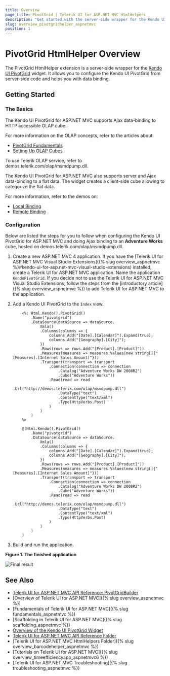 ```yaml
---
title: Overview
page_title: PivotGrid | Telerik UI for ASP.NET MVC HtmlHelpers
description: "Get started with the server-side wrapper for the Kendo UI PivotGrid widget for ASP.NET MVC."
slug: overview_pivotgridhelper_aspnetmvc
position: 1
---
```


# PivotGrid HtmlHelper Overview

The PivotGrid HtmlHelper extension is a server-side wrapper for the [Kendo UI PivotGrid](http://docs.telerik.com/kendo-ui/api/javascript/ui/pivotgrid) widget. It allows you to configure the Kendo UI PivotGrid from server-side code and helps you with data binding.

## Getting Started

### The Basics

The Kendo UI PivotGrid for ASP.NET MVC supports Ajax data-binding to HTTP accessible OLAP cube.

For more information on the OLAP concepts, refer to the articles about:

- [PivotGrid Fundamentals](http://docs.telerik.com/kendo-ui/controls/data-management/pivotgrid/overview)
- [Setting Up OLAP Cubes](http://docs.telerik.com/kendo-ui/controls/data-management/pivotgrid/fundamentals)

To use Telerik OLAP service, refer to demos.telerik.com/olap/msmdpump.dll.

The Kendo UI PivotGrid for ASP.NET MVC also supports server and Ajax data-binding to a flat data. The widget creates a client-side cube allowing to categorize the flat data.

For more information, refer to the demos on:

- [Local Binding](http://demos.telerik.com/aspnet-mvc/pivotgrid/local-flat-data-binding)
- [Remote Binding](http://demos.telerik.com/aspnet-mvc/pivotgrid/remote-flat-data-binding)

### Configuration

Below are listed the steps for you to follow when configuring the Kendo UI PivotGrid for ASP.NET MVC and doing Ajax binding to an **Adventure Works** cube, hosted on demos.telerik.com/olap/msmdpump.dll.

1. Create a new ASP.NET MVC 4 application. If you have the [Telerik UI for ASP.NET MVC Visual Studio Extensions]({% slug overview_aspnetmvc %}#kendo-ui-for-asp.net-mvc-visual-studio-extensions) installed, create a Telerik UI for ASP.NET MVC application. Name the application `KendoPivotGrid`. If you decide not to use the Telerik UI for ASP.NET MVC Visual Studio Extensions, follow the steps from the [introductory article]({% slug overview_aspnetmvc %}) to add Telerik UI for ASP.NET MVC to the application.

1. Add a Kendo UI PivotGrid to the `Index` view.

    ```ASPX
        <%: Html.Kendo().PivotGrid()
            .Name("pivotgrid")
            .DataSource(dataSource => dataSource.
                Xmla()
                .Columns(columns => {
                    columns.Add("[Date].[Calendar]").Expand(true);
                    columns.Add("[Geography].[City]");
                })
                .Rows(rows => rows.Add("[Product].[Product]"))
                .Measures(measures => measures.Values(new string[]{"[Measures].[Internet Sales Amount]"}))
                .Transport(transport => transport
                    .Connection(connection => connection
                        .Catalog("Adventure Works DW 2008R2")
                        .Cube("Adventure Works"))
                    .Read(read => read
                        .Url("http://demos.telerik.com/olap/msmdpump.dll")
                        .DataType("text")
                        .ContentType("text/xml")
                        .Type(HttpVerbs.Post)
                    )
                )
            )
        %>
    ```
    ```Razor
        @(Html.Kendo().PivotGrid()
            .Name("pivotgrid")
            .DataSource(dataSource => dataSource.
                Xmla()
                .Columns(columns => {
                    columns.Add("[Date].[Calendar]").Expand(true);
                    columns.Add("[Geography].[City]");
                })
                .Rows(rows => rows.Add("[Product].[Product]"))
                .Measures(measures => measures.Values(new string[]{"[Measures].[Internet Sales Amount]"}))
                .Transport(transport => transport
                    .Connection(connection => connection
                        .Catalog("Adventure Works DW 2008R2")
                        .Cube("Adventure Works"))
                    .Read(read => read
                        .Url("http://demos.telerik.com/olap/msmdpump.dll")
                        .DataType("text")
                        .ContentType("text/xml")
                        .Type(HttpVerbs.Post)
                    )
                )
            )
        )
    ```

1. Build and run the application.

  **Figure 1. The finished application**

  ![Final result](images/pivotgrid.png)

## See Also

* [Telerik UI for ASP.NET MVC API Reference: PivotGridBuilder](http://docs.telerik.com/aspnet-mvc/api/Kendo.Mvc.UI.Fluent/PivotGridBuilder)
* [Overview of Telerik UI for ASP.NET MVC]({% slug overview_aspnetmvc %})
* [Fundamentals of Telerik UI for ASP.NET MVC]({% slug fundamentals_aspnetmvc %})
* [Scaffolding in Telerik UI for ASP.NET MVC]({% slug scaffolding_aspnetmvc %})
* [Overview of the Kendo UI PivotGrid Widget](http://docs.telerik.com/kendo-ui/controls/data-management/pivotgrid/overview)
* [Telerik UI for ASP.NET MVC API Reference Folder](http://docs.telerik.com/aspnet-mvc/api/Kendo.Mvc/AggregateFunction)
* [Telerik UI for ASP.NET MVC HtmlHelpers Folder]({% slug overview_barcodehelper_aspnetmvc %})
* [Tutorials on Telerik UI for ASP.NET MVC]({% slug overview_timeefficiencyapp_aspnetmvc6 %})
* [Telerik UI for ASP.NET MVC Troubleshooting]({% slug troubleshooting_aspnetmvc %})
